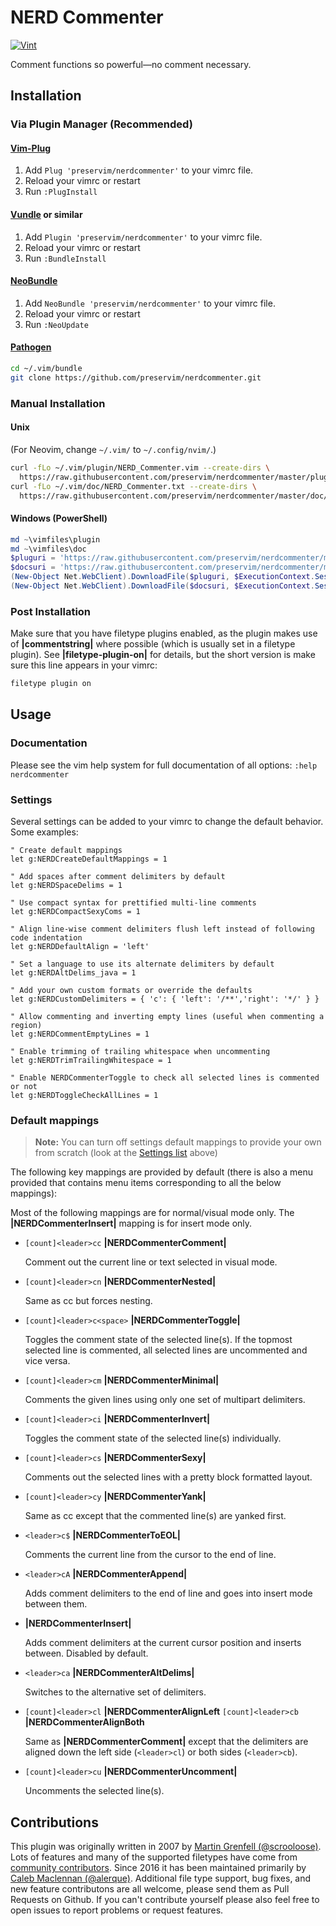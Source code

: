 # NERD Commenter

[![Vint](https://github.com/preservim/nerdcommenter/workflows/Vint/badge.svg)](https://github.com/preservim/nerdcommenter/actions?workflow=Vint)

Comment functions so powerful—no comment necessary.

## Installation

### Via Plugin Manager (Recommended)

#### [Vim-Plug](https://github.com/junegunn/vim-plug)

1. Add `Plug 'preservim/nerdcommenter'` to your vimrc file.
2. Reload your vimrc or restart
3. Run `:PlugInstall`

#### [Vundle](https://github.com/VundleVim/Vundle.vim) or similar

1. Add `Plugin 'preservim/nerdcommenter'` to your vimrc file.
2. Reload your vimrc or restart
3. Run `:BundleInstall`

#### [NeoBundle](https://github.com/Shougo/neobundle.vim)

1. Add `NeoBundle 'preservim/nerdcommenter'` to your vimrc file.
2. Reload your vimrc or restart
3. Run `:NeoUpdate`

#### [Pathogen](https://github.com/tpope/vim-pathogen)

```sh
cd ~/.vim/bundle
git clone https://github.com/preservim/nerdcommenter.git
```

### Manual Installation

#### Unix

(For Neovim, change `~/.vim/` to `~/.config/nvim/`.)

```sh
curl -fLo ~/.vim/plugin/NERD_Commenter.vim --create-dirs \
  https://raw.githubusercontent.com/preservim/nerdcommenter/master/plugin/NERD_commenter.vim
curl -fLo ~/.vim/doc/NERD_Commenter.txt --create-dirs \
  https://raw.githubusercontent.com/preservim/nerdcommenter/master/doc/NERD_commenter.txt
```

#### Windows (PowerShell)

```powershell
md ~\vimfiles\plugin
md ~\vimfiles\doc
$pluguri = 'https://raw.githubusercontent.com/preservim/nerdcommenter/master/plugin/NERD_commenter.vim'
$docsuri = 'https://raw.githubusercontent.com/preservim/nerdcommenter/master/doc/NERD_commenter.txt'
(New-Object Net.WebClient).DownloadFile($pluguri, $ExecutionContext.SessionState.Path.GetUnresolvedProviderPathFromPSPath("~\vimfiles\plugin\NERD_commenter.vim"))
(New-Object Net.WebClient).DownloadFile($docsuri, $ExecutionContext.SessionState.Path.GetUnresolvedProviderPathFromPSPath("~\vimfiles\doc\NERD_commenter.txt"))
```

### Post Installation

Make sure that you have filetype plugins enabled, as the plugin makes use of **|commentstring|** where possible (which is usually set in a filetype plugin). See **|filetype-plugin-on|** for details, but the short version is make sure this line appears in your vimrc:

```sh
filetype plugin on
```

## Usage

### Documentation

Please see the vim help system for full documentation of all options: `:help nerdcommenter`

### Settings

Several settings can be added to your vimrc to change the default behavior. Some examples:

```vim
" Create default mappings
let g:NERDCreateDefaultMappings = 1

" Add spaces after comment delimiters by default
let g:NERDSpaceDelims = 1

" Use compact syntax for prettified multi-line comments
let g:NERDCompactSexyComs = 1

" Align line-wise comment delimiters flush left instead of following code indentation
let g:NERDDefaultAlign = 'left'

" Set a language to use its alternate delimiters by default
let g:NERDAltDelims_java = 1

" Add your own custom formats or override the defaults
let g:NERDCustomDelimiters = { 'c': { 'left': '/**','right': '*/' } }

" Allow commenting and inverting empty lines (useful when commenting a region)
let g:NERDCommentEmptyLines = 1

" Enable trimming of trailing whitespace when uncommenting
let g:NERDTrimTrailingWhitespace = 1

" Enable NERDCommenterToggle to check all selected lines is commented or not 
let g:NERDToggleCheckAllLines = 1
```

### Default mappings

> **Note:** You can turn off settings default mappings to provide your own from scratch (look at the [Settings list](#settings) above)

The following key mappings are provided by default (there is also a menu provided that contains menu items corresponding to all the below mappings):

Most of the following mappings are for normal/visual mode only. The **|NERDCommenterInsert|** mapping is for insert mode only.

  * `[count]<leader>cc` **|NERDCommenterComment|**

    Comment out the current line or text selected in visual mode.

  * `[count]<leader>cn` **|NERDCommenterNested|**

    Same as <leader>cc but forces nesting.

  * `[count]<leader>c<space>` **|NERDCommenterToggle|**

    Toggles the comment state of the selected line(s). If the topmost selected line is commented, all selected lines are uncommented and vice versa.

  * `[count]<leader>cm` **|NERDCommenterMinimal|**

    Comments the given lines using only one set of multipart delimiters.

  * `[count]<leader>ci` **|NERDCommenterInvert|**

    Toggles the comment state of the selected line(s) individually.

  * `[count]<leader>cs` **|NERDCommenterSexy|**

    Comments out the selected lines with a pretty block formatted layout.

  * `[count]<leader>cy` **|NERDCommenterYank|**

    Same as <leader>cc except that the commented line(s) are yanked first.

  * `<leader>c$` **|NERDCommenterToEOL|**

    Comments the current line from the cursor to the end of line.

  * `<leader>cA` **|NERDCommenterAppend|**

    Adds comment delimiters to the end of line and goes into insert mode between them.

  * **|NERDCommenterInsert|**

    Adds comment delimiters at the current cursor position and inserts between. Disabled by default.

  * `<leader>ca` **|NERDCommenterAltDelims|**

    Switches to the alternative set of delimiters.

  * `[count]<leader>cl` **|NERDCommenterAlignLeft**
    `[count]<leader>cb` **|NERDCommenterAlignBoth**

    Same as **|NERDCommenterComment|** except that the delimiters are aligned down the left side (`<leader>cl`) or both sides (`<leader>cb`).

  * `[count]<leader>cu` **|NERDCommenterUncomment|**

    Uncomments the selected line(s).

## Contributions

This plugin was originally written in 2007 by [Martin Grenfell (@scrooloose)](https://github.com/scrooloose/). Lots of features and many of the supported filetypes have come from [community contributors](https://github.com/preservim/nerdcommenter/graphs/contributors). Since 2016 it has been maintained primarily by [Caleb Maclennan (@alerque)](https://github.com/alerque). Additional file type support, bug fixes, and new feature contributons are all welcome, please send them as Pull Requests on Github. If you can't contribute yourself please also feel free to open issues to report problems or request features.
